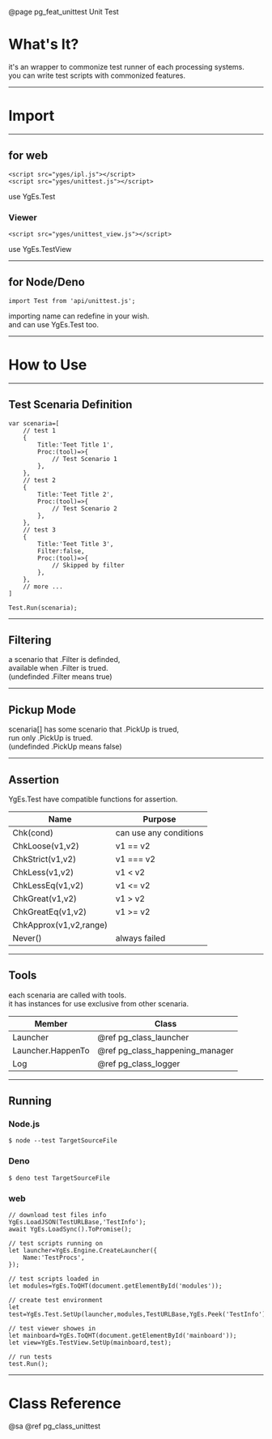 ﻿@page pg_feat_unittest Unit Test

# What's It?

it's an wrapper to commonize test runner of each processing systems.  
you can write test scripts with commonized features.  

-----
# Import

-----
## for web

```
<script src="yges/ipl.js"></script>
<script src="yges/unittest.js"></script>
```
use YgEs.Test

### Viewer

```
<script src="yges/unittest_view.js"></script>
```
use YgEs.TestView

-----
## for Node/Deno

```
import Test from 'api/unittest.js';
```
importing name can redefine in your wish.  
and can use YgEs.Test too.  

-----
# How to Use

-----
## Test Scenaria Definition

```
var scenaria=[
	// test 1 
	{
		Title:'Teet Title 1',
		Proc:(tool)=>{
			// Test Scenario 1 
		},
	},
	// test 2 
	{
		Title:'Teet Title 2',
		Proc:(tool)=>{
			// Test Scenario 2 
		},
	},
	// test 3 
	{
		Title:'Teet Title 3',
		Filter:false,
		Proc:(tool)=>{
			// Skipped by filter 
		},
	},
	// more ...
]

Test.Run(scenaria);

```

-----
## Filtering

a scenario that .Filter is definded,  
available when .Filter is trued.  
(undefinded .Filter means true)  

-----
## Pickup Mode

scenaria[] has some scenario that .PickUp is trued,  
run only .PickUp is trued.  
(undefinded .PickUp means false)  

-----
## Assertion

YgEs.Test have compatible functions for assertion.  

| Name | Purpose |
|------|---------|
| Chk(cond) | can use any conditions |
| ChkLoose(v1,v2) | v1 == v2 |
| ChkStrict(v1,v2) | v1 === v2 |
| ChkLess(v1,v2) | v1 < v2 |
| ChkLessEq(v1,v2) | v1 <= v2 |
| ChkGreat(v1,v2) | v1 > v2 |
| ChkGreatEq(v1,v2) | v1 >= v2 |
| ChkApprox(v1,v2,range) | |v1-v2| <= range |
| Never() | always failed |

-----
## Tools

each scenaria are called with tools.  
it has instances for use exclusive from other scenaria.  

| Member | Class |
|--------|-------|
| Launcher | @ref pg_class_launcher |
| Launcher.HappenTo | @ref pg_class_happening_manager |
| Log | @ref pg_class_logger |

-----
## Running

### Node.js

```
$ node --test TargetSourceFile
```

### Deno

```
$ deno test TargetSourceFile
```

### web

```
// download test files info 
YgEs.LoadJSON(TestURLBase,'TestInfo');
await YgEs.LoadSync().ToPromise();

// test scripts running on 
let launcher=YgEs.Engine.CreateLauncher({
	Name:'TestProcs',
});

// test scripts loaded in 
let modules=YgEs.ToQHT(document.getElementById('modules'));

// create test environment 
let test=YgEs.Test.SetUp(launcher,modules,TestURLBase,YgEs.Peek('TestInfo'));

// test viewer showes in 
let mainboard=YgEs.ToQHT(document.getElementById('mainboard'));
let view=YgEs.TestView.SetUp(mainboard,test);

// run tests 
test.Run();
```

-----
# Class Reference

@sa @ref pg_class_unittest
